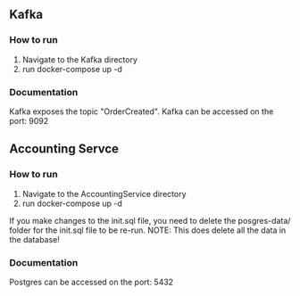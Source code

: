 
## Kafka
### How to run
1. Navigate to the Kafka directory
2. run docker-compose up -d

### Documentation
Kafka exposes the topic "OrderCreated".
Kafka can be accessed on the port: 9092

## Accounting Servce
### How to run
1. Navigate to the AccountingService directory
2. run docker-compose up -d

If you make changes to the init.sql file, you need to delete the posgres-data/ folder for the init.sql file to be re-run. 
NOTE: This does delete all the data in the database!

### Documentation
Postgres can be accessed on the port: 5432